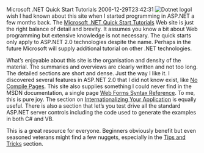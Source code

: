 Microsoft .NET Quick Start Tutorials
2006-12-29T23:42:31
![Dotnet logo](http://mike-ward.net/content/images/blog/Blog/dotnet.gif)I wish I had known about this site when I started programming in ASP.NET a few months back. The [Microsoft .NET Quick Start Tutorials](http://quickstarts.asp.net/QuickStartv20/default.aspx) Web site is just the right balance of detail and brevity. It assumes you know a bit about Web programming but extensive knowledge is not necessary. The quick starts only apply to ASP.NET 2.0 technologies despite the name. Perhaps in the future Microsoft will supply additional tutorial on other .NET technologies.

What’s enjoyable about this site is the organisation and density of the material. The summaries and overviews are clearly written and not too long. The detailed sections are short and dense. Just the way I like it. I discovered several features in ASP.NET 2.0 that I did not know exist, like [No Compile Pages](http://quickstarts.asp.net/QuickStartv20/aspnet/doc/tipstricks/default.aspx#nocompilepages). This site also supplies something I could never find in the MSDN documentation, a single page [Web Forms Syntax Reference](http://quickstarts.asp.net/QuickStartv20/aspnet/doc/pages/syntax.aspx). To me, this is pure joy. The section on [Internationalizing Your Application](http://quickstarts.asp.net/QuickStartv20/aspnet/doc/localization/default.aspx) is equally useful. There is also a section that let’s you test drive all the standard ASP.NET server controls including the code used to generate the examples in both C# and VB.

This is a great resource for everyone. Beginners obviously benefit but even seasoned veterans might find a few nuggets, especially in the [Tips and Tricks](http://quickstarts.asp.net/QuickStartv20/aspnet/doc/tipstricks/default.aspx) section.
